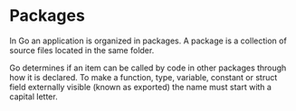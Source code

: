 # Packages

In Go an application is organized in packages. A package is a collection of 
source files located in the same folder.

Go determines if an item can be called by code in other packages through how it
is declared. To make a function, type, variable, constant or struct field 
externally visible (known as exported) the name must start with a capital 
letter.

